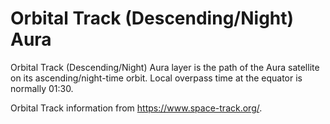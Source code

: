 # Orbital Track (Descending/Night) Aura
Orbital Track (Descending/Night) Aura layer is the path of the Aura satellite on its ascending/night-time orbit. Local overpass time at the equator is normally 01:30.

Orbital Track information from <https://www.space-track.org/>.
